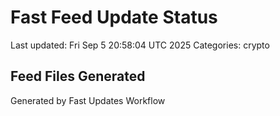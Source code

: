 # Fast Feed Update Status
Last updated: Fri Sep  5 20:58:04 UTC 2025
Categories: crypto

## Feed Files Generated

Generated by Fast Updates Workflow
